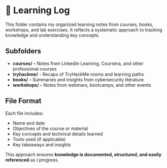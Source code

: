 # 📝 Learning Log

This folder contains my organized learning notes from courses, books, workshops, and lab exercises. It reflects a systematic approach to tracking knowledge and understanding key concepts.

## Subfolders
- **courses/** – Notes from LinkedIn Learning, Coursera, and other professional courses
- **tryhackme/** - Recaps of TryHackMe rooms and learning paths  
- **books/** – Summaries and insights from cybersecurity literature  
- **workshops/** – Notes from webinars, bootcamps, and other events  

## File Format
Each file includes:
- Name and date  
- Objectives of the course or material  
- Key concepts and technical details learned  
- Tools used (if applicable)  
- Key takeaways and insights  

This approach ensures **knowledge is documented, structured, and easily referenced** as I progress.

